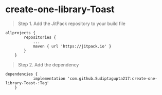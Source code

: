 # create-one-library-Toast

> Step 1. Add the JitPack repository to your build file

```
allprojects {
		repositories {
			...
			maven { url 'https://jitpack.io' }
		}
	}
```

> Step 2. Add the dependency
```
dependencies {
	        implementation 'com.github.Sudiptagupta217:create-one-library-Toast-:Tag'
	}
```
